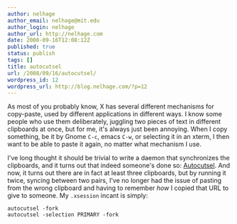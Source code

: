 ```yaml
---
author: nelhage
author_email: nelhage@mit.edu
author_login: nelhage
author_url: http://nelhage.com
date: 2008-09-16T12:08:12Z
published: true
status: publish
tags: []
title: autocutsel
url: /2008/09/16/autocutsel/
wordpress_id: 12
wordpress_url: http://blog.nelhage.com/?p=12
---
```


As most of you probably know, X has several different mechanisms for
copy-paste, used by different applications in different ways. I know
some people who use them deliberately, juggling two pieces of text in
different clipboards at once, but for me, it's always just been
annoying. When I copy something, be it by Gnome `C-c`, emacs `C-w`, or
selecting it in an xterm, I then want to be able to paste it again, no
matter what mechanism I use.

I've long thought it should be trivial to write a daemon that
synchronizes the clipboards, and it turns out that indeed someone's
done so: [Autocutsel][autocutsel]. And now, it turns out there are in
fact at least three clipboards, but by running it twice, syncing
between two pairs, I've no longer had the issue of pasting from the
wrong clipboard and having to remember *how* I copied that URL to give
to someone. My `.xsession` incant is simply:

    autocutsel -fork
    autocutsel -selection PRIMARY -fork

[autocutsel]: http://www.nongnu.org/autocutsel/
